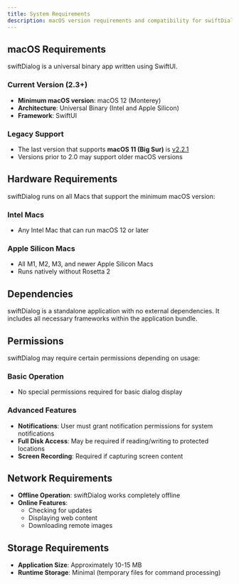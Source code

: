 ```yaml
---
title: System Requirements
description: macOS version requirements and compatibility for swiftDialog
---
```


## macOS Requirements

swiftDialog is a universal binary app written using SwiftUI.

### Current Version (2.3+)
- **Minimum macOS version**: macOS 12 (Monterey)
- **Architecture**: Universal Binary (Intel and Apple Silicon)
- **Framework**: SwiftUI

### Legacy Support
- The last version that supports **macOS 11 (Big Sur)** is [v2.2.1](https://github.com/swiftDialog/swiftDialog/releases/tag/v2.2.1)
- Versions prior to 2.0 may support older macOS versions

## Hardware Requirements

swiftDialog runs on all Macs that support the minimum macOS version:

### Intel Macs
- Any Intel Mac that can run macOS 12 or later

### Apple Silicon Macs
- All M1, M2, M3, and newer Apple Silicon Macs
- Runs natively without Rosetta 2

## Dependencies

swiftDialog is a standalone application with no external dependencies. It includes all necessary frameworks within the application bundle.

## Permissions

swiftDialog may require certain permissions depending on usage:

### Basic Operation
- No special permissions required for basic dialog display

### Advanced Features
- **Notifications**: User must grant notification permissions for system notifications
- **Full Disk Access**: May be required if reading/writing to protected locations
- **Screen Recording**: Required if capturing screen content

## Network Requirements

- **Offline Operation**: swiftDialog works completely offline
- **Online Features**:
  - Checking for updates
  - Displaying web content
  - Downloading remote images

## Storage Requirements

- **Application Size**: Approximately 10-15 MB
- **Runtime Storage**: Minimal (temporary files for command processing)